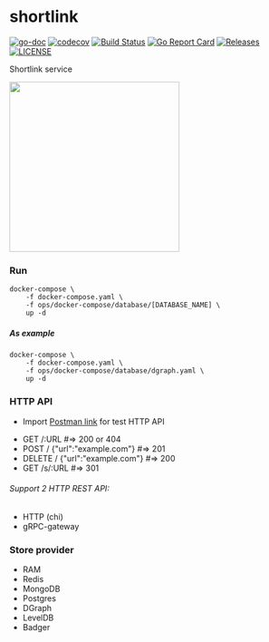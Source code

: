 # shortlink

[![go-doc](https://godoc.org/github.com/batazor/shortlink?status.svg)](https://godoc.org/github.com/batazor/shortlink)
[![codecov](https://codecov.io/gh/batazor/shortlink/branch/master/graph/badge.svg)](https://codecov.io/gh/batazor/shortlink)
[![Build Status](https://travis-ci.org/batazor/shortlink.svg?branch=master)](https://travis-ci.org/batazor/shortlink)
[![Go Report Card](https://goreportcard.com/badge/github.com/batazor/shortlink)](https://goreportcard.com/report/github.com/batazor/shortlink)
[![Releases](https://img.shields.io/github/release-pre/batazor/shortlink.svg)](https://github.com/batazor/shortlink/releases)
[![LICENSE](https://img.shields.io/github/license/batazor/shortlink.svg)](https://github.com/batazor/shortlink/blob/master/LICENSE)

Shortlink service

<img src="https://raw.githubusercontent.com/batazor/shortlink/master/docs/go.png" width=300 align=middle>

### Run

```
docker-compose \
    -f docker-compose.yaml \
    -f ops/docker-compose/database/[DATABASE_NAME] \
    up -d 
```

##### As example

```
docker-compose \
    -f docker-compose.yaml \
    -f ops/docker-compose/database/dgraph.yaml \
    up -d 
```

### HTTP API

+ Import [Postman link](./docs/shortlink.postman_collection.json) for test HTTP API

- GET /:URL #=> 200 or 404
- POST / {"url":"example.com"} #=> 201
- DELETE / {"url":"example.com"} #=> 200
- GET /s/:URL #=> 301

###### Support 2 HTTP REST API:
- HTTP (chi)
- gRPC-gateway

### Store provider

+ RAM
+ Redis
+ MongoDB
+ Postgres
+ DGraph
+ LevelDB
+ Badger
